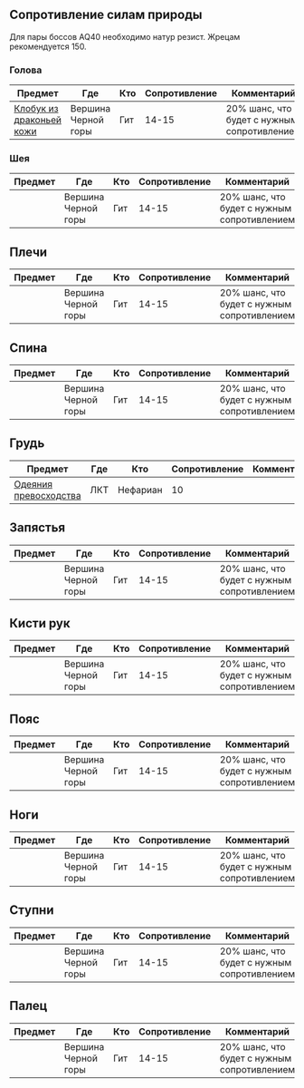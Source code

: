 ## Сопротивление силам природы
Для пары боссов AQ40 необходимо натур резист. Жрецам рекомендуется 150. 


### Голова

| Предмет | Где | Кто | Сопротивление | Комментарий |
| ------- | ---- | ---- | --- | ---- |
|[Клобук из драконьей кожи](https://classic.wowhead.com/item=22225)| Вершина Черной горы | Гит | 14-15 | 20% шанс, что будет с нужным сопротивлением |


### Шея

| Предмет | Где | Кто | Сопротивление | Комментарий |
| ------- | ---- | ---- | --- | ---- |
|[]()| Вершина Черной горы | Гит | 14-15 | 20% шанс, что будет с нужным сопротивлением |

## Плечи

| Предмет | Где | Кто | Сопротивление | Комментарий |
| ------- | ---- | ---- | --- | ---- |
|[]()| Вершина Черной горы | Гит | 14-15 | 20% шанс, что будет с нужным сопротивлением |


## Спина

| Предмет | Где | Кто | Сопротивление | Комментарий |
| ------- | ---- | ---- | --- | ---- |
|[]()| Вершина Черной горы | Гит | 14-15 | 20% шанс, что будет с нужным сопротивлением |

## Грудь

| Предмет | Где | Кто | Сопротивление | Комментарий |
| ------- | ---- | ---- | --- | ---- |
|[Одеяния превосходства](https://ru.classic.wowhead.com/item=16923)| ЛКТ  | Нефариан | 10 |  |

## Запястья

| Предмет | Где | Кто | Сопротивление | Комментарий |
| ------- | ---- | ---- | --- | ---- |
|[]()| Вершина Черной горы | Гит | 14-15 | 20% шанс, что будет с нужным сопротивлением |

## Кисти рук

| Предмет | Где | Кто | Сопротивление | Комментарий |
| ------- | ---- | ---- | --- | ---- |
|[]()| Вершина Черной горы | Гит | 14-15 | 20% шанс, что будет с нужным сопротивлением |

## Пояс

| Предмет | Где | Кто | Сопротивление | Комментарий |
| ------- | ---- | ---- | --- | ---- |
|[]()| Вершина Черной горы | Гит | 14-15 | 20% шанс, что будет с нужным сопротивлением |

## Ноги

| Предмет | Где | Кто | Сопротивление | Комментарий |
| ------- | ---- | ---- | --- | ---- |
|[]()| Вершина Черной горы | Гит | 14-15 | 20% шанс, что будет с нужным сопротивлением |

## Ступни

| Предмет | Где | Кто | Сопротивление | Комментарий |
| ------- | ---- | ---- | --- | ---- |
|[]()| Вершина Черной горы | Гит | 14-15 | 20% шанс, что будет с нужным сопротивлением |

## Палец

| Предмет | Где | Кто | Сопротивление | Комментарий |
| ------- | ---- | ---- | --- | ---- |
|[]()| Вершина Черной горы | Гит | 14-15 | 20% шанс, что будет с нужным сопротивлением |






<script>var whTooltips = {iconizeLinks: true, renameLinks: true};</script>
<script src="https://wow.zamimg.com/widgets/power.js"></script>
